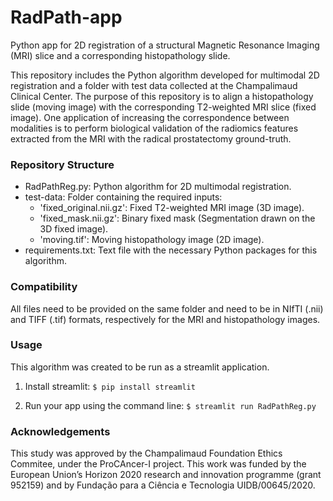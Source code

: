 # RadPath-app
Python app for 2D registration of a structural Magnetic Resonance Imaging (MRI) slice and a corresponding histopathology slide.

This repository includes the Python algorithm developed for multimodal 2D registration and a folder with test data collected at the Champalimaud Clinical Center. The purpose of this repository is to align a histopathology slide (moving image) with the corresponding T2-weighted MRI slice (fixed image). One application of increasing the correspondence between modalities is to perform biological validation of the radiomics features extracted from the MRI with the radical prostatectomy ground-truth.
 
### Repository Structure
- RadPathReg.py: Python algorithm for 2D multimodal registration.
- test-data: Folder containing the required inputs:
  - 'fixed_original.nii.gz': Fixed T2-weighted MRI image (3D image).
  - 'fixed_mask.nii.gz': Binary fixed mask (Segmentation drawn on the 3D fixed image).
  - 'moving.tif': Moving histopathology image (2D image).
- requirements.txt: Text file with the necessary Python packages for this algorithm.

### Compatibility
All files need to be provided on the same folder and need to be in NIfTI (.nii) and TIFF (.tif) formats, respectively for the MRI and histopathology images.

### Usage
This algorithm was created to be run as a streamlit application.

1) Install streamlit:
`$ pip install streamlit`

2) Run your app using the command line:
`$ streamlit run RadPathReg.py`

### Acknowledgements
This study was approved by the Champalimaud Foundation Ethics Commitee, under the ProCAncer-I project. This work was funded by the European Union’s Horizon 2020 research and innovation programme (grant 952159) and by Fundação para a Ciência e Tecnologia UIDB/00645/2020.
